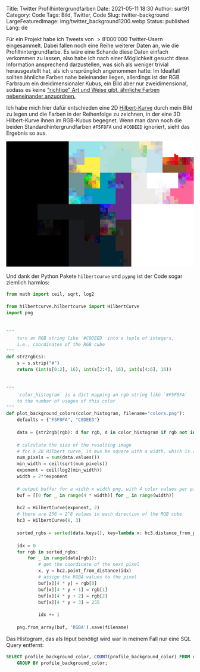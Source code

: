 Title: Twitter Profilhintergrundfarben
Date: 2021-05-11 18:30
Author: surt91
Category: Code
Tags: Bild, Twitter, Code
Slug: twitter-background
LargeFeaturedImage: img/twitter_background1200.webp
Status: published
Lang: de

Für ein Projekt habe ich Tweets von $>8'000'000$ Twitter-Usern eingesammelt.
Dabei fallen noch eine Reihe weiterer Daten an, wie die Profilhintergrundfarbe.
Es wäre eine Schande diese Daten einfach verkommen zu lassen, also habe ich
nach einer Möglichkeit gesucht diese Information ansprechend darzustellen,
was sich als weniger trivial herausgestellt hat, als ich ursprünglich angenommen
hatte: Im Idealfall sollten ähnliche Farben nahe beieinander liegen, allerdings
ist der RGB Farbraum ein dreidimensionaler Kubus, ein Bild aber nur zweidimensional,
sodass es keine
["richtige" Art und Weise gibt, ähnliche Farben nebeneinander anzuordnen.](https://codegolf.stackexchange.com/q/22144)

Ich habe mich hier dafür entschieden eine 2D [Hilbert-Kurve](https://de.wikipedia.org/wiki/Hilbert-Kurve)
durch mein Bild zu legen und die Farben in der Reihenfolge zu zeichnen, in der
eine 3D Hilbert-Kurve ihnen im RGB-Kubus begegnet. Wenn man dann noch die beiden
Standardhintergrundfarben `#F5F8FA` und `#C0DEED` ignoriert, sieht das Ergebnis so aus.

[![Twitter-Profil-Hintergrundfarbe](/img/twitter_background1200.webp)](/img/twitter_background.png)

Und dank der Python Pakete `hilbertcurve` und `pypng` ist der Code sogar ziemlich harmlos:

```python
from math import ceil, sqrt, log2

from hilbertcurve.hilbertcurve import HilbertCurve
import png


"""
    turn an RGB string like `#C0DEED` into a tuple of integers,
    i.e., coordinates of the RGB cube
"""
def str2rgb(s):
    s = s.strip("#")
    return (int(s[0:2], 16), int(s[2:4], 16), int(s[4:6], 16))


"""
    `color_histogram` is a dict mapping an rgb string like `#F5F8FA`
    to the number of usages of this color
"""
def plot_background_colors(color_histogram, filename="colors.png"):
    defaults = {"F5F8FA", "C0DEED"}

    data = {str2rgb(rgb): d for rgb, d in color_histogram if rgb not in defaults}

    # calculate the size of the resulting image
    # for a 2D Hilbert curve, it mus be square with a width, which is a power of 2
    num_pixels = sum(data.values())
    min_width = ceil(sqrt(num_pixels))
    exponent = ceil(log2(min_width))
    width = 2**exponent

    # output buffer for a width x width png, with 4 color values per pixel
    buf = [[0 for _ in range(4 * width)] for _ in range(width)]

    hc2 = HilbertCurve(exponent, 2)
    # there are 256 = 2^8 values in each direction of the RGB cube
    hc3 = HilbertCurve(8, 3)

    sorted_rgbs = sorted(data.keys(), key=lambda x: hc3.distance_from_point(x))

    idx = 0
    for rgb in sorted_rgbs:
        for _ in range(data[rgb]):
            # get the coordinate of the next pixel
            x, y = hc2.point_from_distance(idx)
            # assign the RGBA values to the pixel
            buf[x][4 * y] = rgb[0]
            buf[x][4 * y + 1] = rgb[1]
            buf[x][4 * y + 2] = rgb[2]
            buf[x][4 * y + 3] = 255

            idx += 1

    png.from_array(buf, 'RGBA').save(filename)
```

Das Histogram, das als Input benötigt wird war in meinem Fall nur eine SQL Query
entfernt:

```SQL
SELECT profile_background_color, COUNT(profile_background_color) FROM users
    GROUP BY profile_background_color;
```
